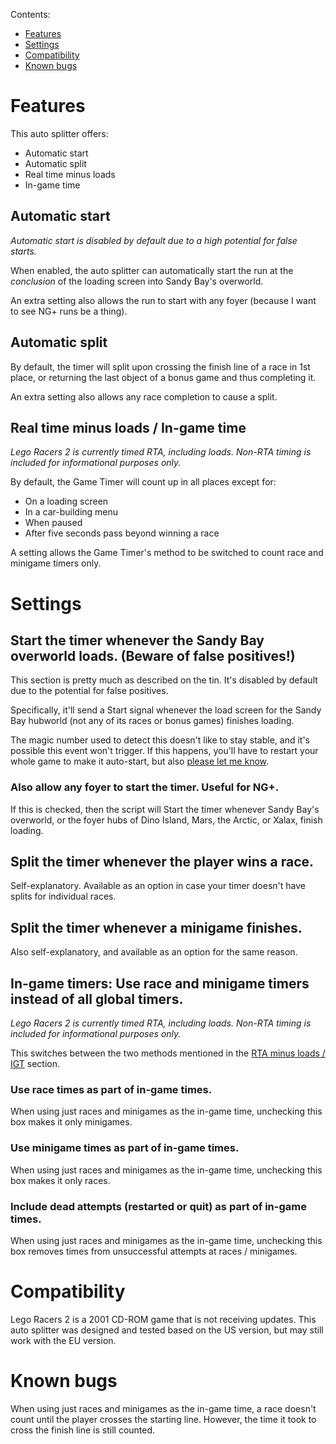 Contents:

* [Features](#features)
* [Settings](#settings)
* [Compatibility](#compatibility)
* [Known bugs](#known-bugs)

# Features
This auto splitter offers:

* Automatic start
* Automatic split
* Real time minus loads
* In-game time

## Automatic start
*Automatic start is disabled by default due to a high potential for false starts.*

When enabled, the auto splitter can automatically start the run at the *conclusion* of the loading screen into Sandy Bay's overworld.

An extra setting also allows the run to start with any foyer (because I want to see NG+ runs be a thing).

## Automatic split
By default, the timer will split upon crossing the finish line of a race in 1st place, or returning the last object of a bonus game and thus completing it.

An extra setting also allows any race completion to cause a split.

## Real time minus loads / In-game time
*Lego Racers 2 is currently timed RTA, including loads. Non-RTA timing is included for informational purposes only.*

By default, the Game Timer will count up in all places except for:

* On a loading screen
* In a car-building menu
* When paused
* After five seconds pass beyond winning a race

A setting allows the Game Timer's method to be switched to count race and minigame timers only.

# Settings

## Start the timer whenever the Sandy Bay overworld loads. (Beware of false positives!)
This section is pretty much as described on the tin. It's disabled by default due to the potential for false positives.

Specifically, it'll send a Start signal whenever the load screen for the Sandy Bay hubworld (not any of its races or bonus games) finishes loading.

The magic number used to detect this doesn't like to stay stable, and it's possible this event won't trigger. If this happens, you'll have to restart your whole game to make it auto-start, but also [please let me know](https://github.com/ShadowFoxNixill/AutoSplitters/issues/).

### Also allow any foyer to start the timer. Useful for NG+.
If this is checked, then the script will Start the timer whenever Sandy Bay's overworld, or the foyer hubs of Dino Island, Mars, the Arctic, or Xalax, finish loading.

## Split the timer whenever the player wins a race.
Self-explanatory. Available as an option in case your timer doesn't have splits for individual races.

## Split the timer whenever a minigame finishes.
Also self-explanatory, and available as an option for the same reason.

## In-game timers: Use race and minigame timers instead of all global timers.
*Lego Racers 2 is currently timed RTA, including loads. Non-RTA timing is included for informational purposes only.*

This switches between the two methods mentioned in the [RTA minus loads / IGT](#real-time-minus-loads--in-game-time) section.

### Use race times as part of in-game times.
When using just races and minigames as the in-game time, unchecking this box makes it only minigames.

### Use minigame times as part of in-game times.
When using just races and minigames as the in-game time, unchecking this box makes it only races.

### Include dead attempts (restarted or quit) as part of in-game times.
When using just races and minigames as the in-game time, unchecking this box removes times from unsuccessful attempts at races / minigames.

# Compatibility
Lego Racers 2 is a 2001 CD-ROM game that is not receiving updates. This auto splitter was designed and tested based on the US version, but may still work with the EU version.

# Known bugs
When using just races and minigames as the in-game time, a race doesn't count until the player crosses the starting line. However, the time it took to cross the finish line is still counted.
